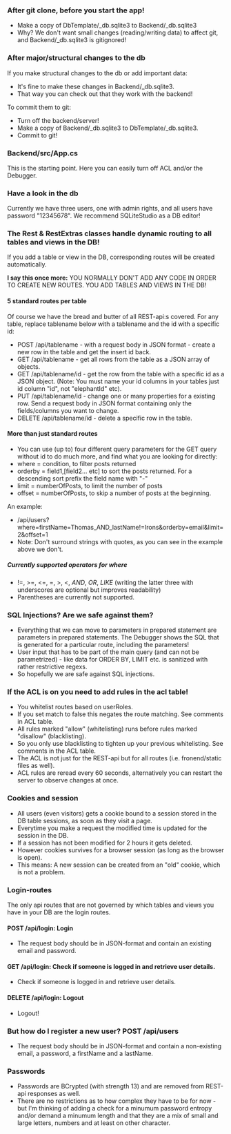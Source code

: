 ### After git clone, before you start the app!
* Make a copy of DbTemplate/_db.sqlite3 to Backend/_db.sqlite3
* Why? We don't want small changes (reading/writing data) to
  affect git, and Backend/_db.sqlite3 is gitignored!

### After major/structural changes to the db
If you make structural changes to the db or add important data:
* It's fine to make these changes in Backend/_db.sqlite3.
* That way you can check out that they work with the backend!

To commit them to git:
* Turn off the backend/server!
* Make a copy of Backend/_db.sqlite3 to DbTemplate/_db.sqlite3.
* Commit to git!

### Backend/src/App.cs
This is the starting point. Here you can easily turn off ACL and/or the Debugger.

### Have a look in the db
Currently we have three users, one with admin rights, and all users have password "12345678".
We recommend SQLiteStudio as a DB editor!

### The Rest & RestExtras classes handle dynamic routing to all tables and views in the DB! 
If you add a table or view in the DB, corresponding routes will be created automatically.

**I say this once more:** YOU NORMALLY DON'T ADD ANY CODE IN ORDER TO CREATE NEW ROUTES. YOU ADD TABLES AND VIEWS IN THE DB!

#### 5 standard routes per table
Of course we have the bread and butter of all REST-api:s covered. For any table, replace tablename below with a tablename and the id with a specific id:
* POST /api/tablename - with a request body in JSON format - create a new row in the table and get the insert id back.
* GET /api/tablename - get all rows from the table as a JSON array of objects.
* GET /api/tablename/id - get the row from the table with a specific id as a JSON object. (Note: You must name your id columns in your tables just id column "id", not "elephantId" etc).
* PUT /api/tablename/id - change one or many properties for a existing row. Send a request body in JSON format containing only the fields/columns you want to change.
* DELETE /api/tablename/id - delete a specific row in the table.

#### More than just standard routes
* You can use (up to) four different query parameters for the GET query without id to do much more, and find what you are looking for directly:
* where = condition, to filter posts returned
* orderby = field1,[field2... etc] to sort the posts returned. For a descending sort prefix the field name with "-"
* limit = numberOfPosts, to limit the number of posts
* offset = numberOfPosts, to skip a number of posts at the beginning.

An example:
* /api/users?where=firstName=Thomas_AND_lastName!=Irons&orderby=email&limit=2&offset=1
* Note: Don't surround strings with quotes, as you can see in the example above we don't.

##### Currently supported operators for where
*  !=, >=, <=, =, >, <, _AND_, _OR_, _LIKE_  (writing the latter three with underscores are optional but improves readability)
*  Parentheses are currently not supported.

### SQL Injections? Are we safe against them?
* Everything that we can move to parameters in prepared statement are parameters in prepared statements. The Debugger shows the SQL that is generated for a particular route, including the parameters!
* User input that has to be part of the main query (and can not be parametrized) - like data for ORDER BY, LIMIT etc. is sanitized with rather restrictive regexs. 
* So hopefully we are safe against SQL injections.

### If the ACL is on you need to add rules in the acl table!
* You whitelist routes based on userRoles. 
* If you set match to false this negates the route matching. See comments in ACL table.
* All rules marked "allow" (whitelisting) runs before rules marked "disallow" (blacklisting).
* So you only use blacklisting to tighten up your previous whitelisting. See comments in the ACL table.
* The ACL is not just for the REST-api but for all routes (i.e. fronend/static files as well).
* ACL rules are reread every 60 seconds, alternatively you can restart the server to observe changes at once.

### Cookies and session
* All users (even visitors) gets a cookie bound to a session stored in the DB table sessions,
  as soon as they visit a page. 
* Everytime you make a request the modified time is updated for the session in the DB.
* If a session has not been modified for 2 hours it gets deleted.
* However cookies survives for a browser session (as long as the browser is open).
* This means: A new session can be created from an "old" cookie, which is not a problem.

### Login-routes
The only api routes that are not governed by which tables and views you have in your DB are the login routes.

#### POST /api/login: Login
* The request body should be in JSON-format and contain an existing email and password. 

#### GET /api/login: Check if someone is logged in and retrieve user details.
* Check if someone is logged in and retrieve user details.

#### DELETE /api/login: Logout
*  Logout!

### But how do I register a new user? POST /api/users
* The request body should be in JSON-format and contain a non-existing email, a password, a firstName and a lastName.

### Passwords
* Passwords are BCrypted (with strength 13) and are removed from REST-api responses as well.
* There are no restrictions as to how complex they have to be for now - but I'm thinking of adding a check for a minumum password entropy and/or demand a minumum length and that they are a mix of small and large letters, numbers and at least on other character.